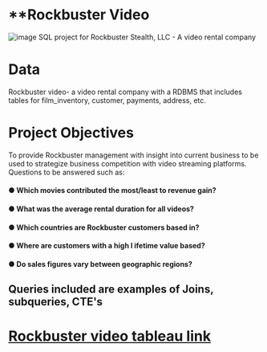 # **Rockbuster Video
![image](https://github.com/mshogren64/MySQLproject1/assets/133923160/f555a665-e687-4ce6-bad0-1abbabe00093)
SQL project for Rockbuster Stealth, LLC  - A video rental company

# **Data**
Rockbuster video- a video rental company with a RDBMS that includes tables for film_inventory, customer, payments, address, etc.

# **Project Objectives**
To provide Rockbuster management with insight into current business to be used to strategize business competition with video streaming platforms. Questions to be answered such as:
#### ● Which movies contributed the most/least to revenue gain?
#### ● What was the average rental duration for all videos?
#### ● Which countries are Rockbuster customers based in?
#### ● Where are customers with a high l ifetime value based?
#### ● Do sales figures vary between geographic regions?

## **Queries included are examples of Joins, subqueries, CTE's**

# [Rockbuster video tableau link](https://public.tableau.com/app/profile/margo.shogren/viz/Rockbustervideo/Dashboard4#1)
